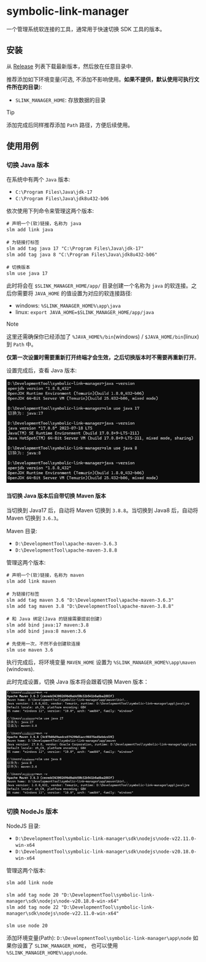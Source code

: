 # symbolic-link-manager

一个管理系统软连接的工具，通常用于快速切换 SDK 工具的版本。

## 安装

从 [Release](https://github.com/IceOfSummer/symbolic-link-manager/releases) 列表下载最新版本，然后放在任意目录中.

推荐添加如下环境变量(可选, 不添加不影响使用。**如果不提供，默认使用可执行文件所在的目录**):

- `SLINK_MANAGER_HOME`: 存放数据的目录

> [!TIP]
> 添加完成后同样推荐添加 `Path` 路径，方便后续使用。

## 使用用例

### 切换 Java 版本

在系统中有两个 `Java` 版本:

- `C:\Program Files\Java\jdk-17`
- `C:\Program Files\Java\jdk8u432-b06`

依次使用下列命令来管理这两个版本:

```shell
# 声明一个(软)链接，名称为 java
slm add link java

# 为链接打标签
slm add tag java 17 "C:\Program Files\Java\jdk-17"
slm add tag java 8 "C:\Program Files\Java\jdk8u432-b06"

# 切换版本
slm use java 17
```

此时将会在 `$SLINK_MANAGER_HOME/app/` 目录创建一个名称为 `java` 的软连接。之后你需要将 `JAVA_HOME` 的值设置为对应的软连接路径:

- windows: `%SLINK_MANAGER_HOME%\app\java`
- linux: `export JAVA_HOME=$SLINK_MANAGER_HOME/app/java`

> [!NOTE]
> 这里还需确保你已经添加了 `%JAVA_HOME%/bin`(windows) / `$JAVA_HOME/bin`(linux) 到 `Path` 中。 

**仅第一次设置时需要重新打开终端才会生效，之后切换版本时不需要再重新打开**。

设置完成后，查看 Java 版本:

![java-switch](/doc/java-switch.png)

#### 当切换 Java 版本后自带切换 Maven 版本

当切换到 Java17 后，自动将 Maven 切换到 `3.8.8`。当切换到 Java8 后，自动将 Maven 切换到 `3.6.3`。

Maven 目录:

- `D:\DevelopmentTool\apache-maven-3.6.3`
- `D:\DevelopmentTool\apache-maven-3.8.8`

管理这两个版本:

```shell
# 声明一个(软)链接，名称为 maven
slm add link maven

# 为链接打标签
slm add tag maven 3.6 "D:\DevelopmentTool\apache-maven-3.6.3"
slm add tag maven 3.8 "D:\DevelopmentTool\apache-maven-3.8.8"

# 和 Java 绑定(Java 的链接需要提前创建)
slm add bind java:17 maven:3.8
slm add bind java:8 maven:3.6

# 先使用一次，不然不会创建软连接
slm use maven 3.6
```

执行完成后，将环境变量 `MAVEN_HOME` 设置为 `%SLINK_MANAGER_HOME%\app\maven` (windows).

此时完成设置，切换 Java 版本将会跟着切换 Maven 版本：

![绑定](/doc/bind.png)


### 切换 NodeJs 版本

NodeJS 目录:

- `D:\DevelopmentTool\symbolic-link-manager\sdk\nodejs\node-v22.11.0-win-x64`
- `D:\DevelopmentTool\symbolic-link-manager\sdk\nodejs\node-v20.18.0-win-x64`

管理这两个版本:

```shell
slm add link node

slm add tag node 20 "D:\DevelopmentTool\symbolic-link-manager\sdk\nodejs\node-v20.18.0-win-x64"
slm add tag node 22 "D:\DevelopmentTool\symbolic-link-manager\sdk\nodejs\node-v22.11.0-win-x64"

slm use node 20
```

添加环境变量(Path): `D:\DevelopmentTool\symbolic-link-manager\app\node` 如果你设置了 `SLINK_MANAGER_HOME`，
也可以使用 `%SLINK_MANAGER_HOME%\app\node`.